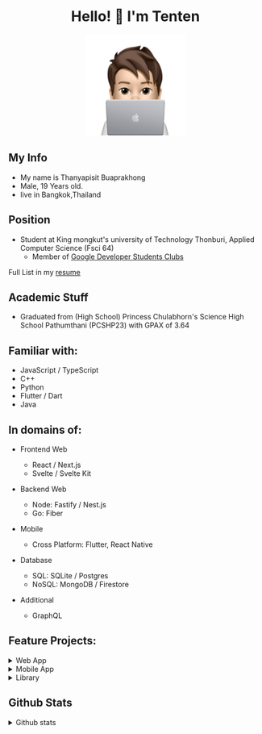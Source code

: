 <h1 align="center"> Hello! 👋 I'm Tenten </h1>
<div align="center">
  <img width=200 height=200 src=tentenmacbookmemoji.jpg alt="tentenmemoji" />
</div>

## My Info
- My name is Thanyapisit Buaprakhong
- Male, 19 Years old.
- live in Bangkok,Thailand

## Position 
- Student at King mongkut's university of Technology Thonburi, Applied Computer Science (Fsci 64)
  - Member of [Google Developer Students Clubs](https://www.facebook.com/gdsc.kmutt)
 
Full List in my [resume](https://tententgc.com)

##  Academic Stuff
-  Graduated from (High School) Princess Chulabhorn's Science High School Pathumthani (PCSHP23) with GPAX of 3.64

## Familiar with:
- JavaScript / TypeScript
- C++
- Python
- Flutter / Dart
- Java

## In domains of:
- Frontend Web
  - React / Next.js
  - Svelte / Svelte Kit
- Backend Web
  - Node: Fastify / Nest.js
  - Go: Fiber
- Mobile
  - Cross Platform: Flutter, React Native
- Database
  - SQL: SQLite / Postgres
  - NoSQL:  MongoDB / Firestore
  
- Additional
  - GraphQL
  
## Feature Projects:
  <details>
 <summary> Web App</summary>

- [tools](https://tools.tententgc.com) - Website for tools easy to create new item
- [Grader](https://grader.tententgc.com) - Online Judge programming course
- [QRCode](https://tools.tententgc.com/QR-%20CodeGenerator/qrcode.html) - Create QR code from link
- [Pomodoro](https://pomodoro.tententgc.com) - Focusing Pomodoro for study
- [Portfolio](https://tententgc.com) - Portfolio of tententgc
- [blog](https://blog.tententgc.com) - article writter platfrom 
- [EventKit](https://github.com/tententgc/eventkit) - Eventkit for help to host and Activity 
- [KepSci](https://github.com/tententgc/KePsci) - ACS Senior project database system

</details>
  <details>
 <summary> Mobile App</summary>
 
</details>

  <details>
 <summary>Library</summary>
 
</details>


## Github Stats
<details>
<summary>Github stats</summary>
  
  [![@tenten_tgc's Holopin board](https://holopin.me/tenten_tgc)](https://holopin.io/@tenten_tgc)
  
  ![Anurag's GitHub stats](https://github-readme-stats.vercel.app/api?username=tententgc&show_icons=true&theme=radical)

[![Top Langs](https://github-readme-stats.vercel.app/api/top-langs/?username=tententgc&layout=compact&theme=default)]
  
  ![](./profile-3d-contrib/profile-night-rainbow.svg)
</details>
